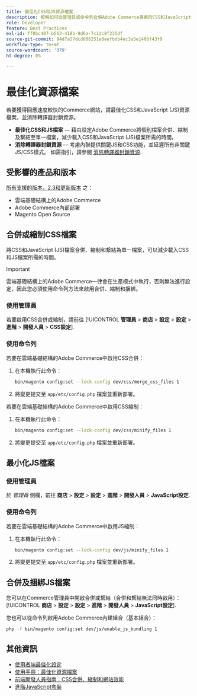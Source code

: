 ```yaml
---
title: 最佳化CSS和JS資源檔案
description: 瞭解如何從管理員或命令列合併Adobe Commerce專案的CSS和JavaScript (JS)檔案，並加以縮制。
role: Developer
feature: Best Practices
exl-id: ff0bc407-b563-418b-9d6a-7c1dc8f235df
source-git-commit: 94d7a57dcd006251e8eefbdb4ec3a5e140bf43f9
workflow-type: tm+mt
source-wordcount: '379'
ht-degree: 0%

---
```


# 最佳化資源檔案

若要獲得回應速度較快的Commerce網站，請最佳化CSS和JavaScript (JS)資源檔案，並消除轉譯器封鎖資源。

- **最佳化CSS和JS檔案** — 藉由設定Adobe Commerce將個別檔案合併、縮制及繫結至單一檔案，減少載入CSS和JavaScript (JS)檔案所需的時間。
- **消除轉譯器封鎖資源** — 考慮內聯提供關鍵JS和CSS功能，並延遲所有非關鍵JS/CSS樣式。 如需指引，請參閱 [消除轉譯器封鎖資源](https://web.dev/render-blocking-resources/).

## 受影響的產品和版本

[所有支援的版本，2.3和更新版本](../../../release/versions.md) 之：

- 雲端基礎結構上的Adobe Commerce
- Adobe Commerce內部部署
- Magento Open Source

## 合併或縮制CSS檔案

將CSS和JavaScript (JS)檔案合併、縮制和繫結為單一檔案，可以減少載入CSS和JS檔案所需的時間。

>[!IMPORTANT]
>
>雲端基礎結構上的Adobe Commerce一律會在生產模式中執行，否則無法進行設定，因此您必須使用命令列方法來啟用合併、縮制和捆綁。

### 使用管理員

若要啟用CSS合併或縮制，請前往 [!UICONTROL **管理員** > **商店** > **設定** > **設定** > **進階** > **開發人員** > **CSS設定**].

### 使用命令列

若要在雲端基礎結構的Adobe Commerce中啟用CSS合併：

1. 在本機執行此命令：

   ```bash
   bin/magento config:set --lock-config dev/css/merge_css_files 1
   ```

1. 將變更提交至 `app/etc/config.php` 檔案並重新部署。

若要在雲端基礎結構的Adobe Commerce中啟用CSS縮制：

1. 在本機執行此命令：

   ```bash
   bin/magento config:set --lock-config dev/css/minify_files 1
   ```

1. 將變更提交至 `app/etc/config.php` 檔案並重新部署。

## 最小化JS檔案

### 使用管理員

於 *管理員* 側欄，前往 **商店** > **設定** > **設定** > **進階** > **開發人員** > **JavaScript設定**.

### 使用命令列

若要在雲端基礎結構的Adobe Commerce中啟用JS縮制：

1. 在本機執行此命令：

   ```bash
   bin/magento config:set --lock-config dev/js/minify_files 1
   ```

1. 將變更提交至 `app/etc/config.php` 檔案並重新部署。

## 合併及捆綁JS檔案

您可以在Commerce管理員中開啟合併或繫結（合併和繫結無法同時啟用）： [!UICONTROL **商店** > **設定** > **設定** > **進階** > **開發人員** > **JavaScript設定**].

您也可以從命令列啟用Adobe Commerce內建組合（基本組合）：

```bash
php -f bin/magento config:set dev/js/enable_js_bundling 1
```

## 其他資訊

- [使用者端最佳化設定](../../../performance/configuration.md#client-side-optimization-settings)
- [使用手冊：最佳化資源檔案](https://docs.magento.com/user-guide/system/file-optimization.html)
- [前端開發人員指南：CSS合併、縮制和網站效能](https://developer.adobe.com/commerce/frontend-core/guide/css/#css-merging-minification-and-performance)
- [進階JavaScript套裝](../../../performance/advanced-js-bundling.md)
